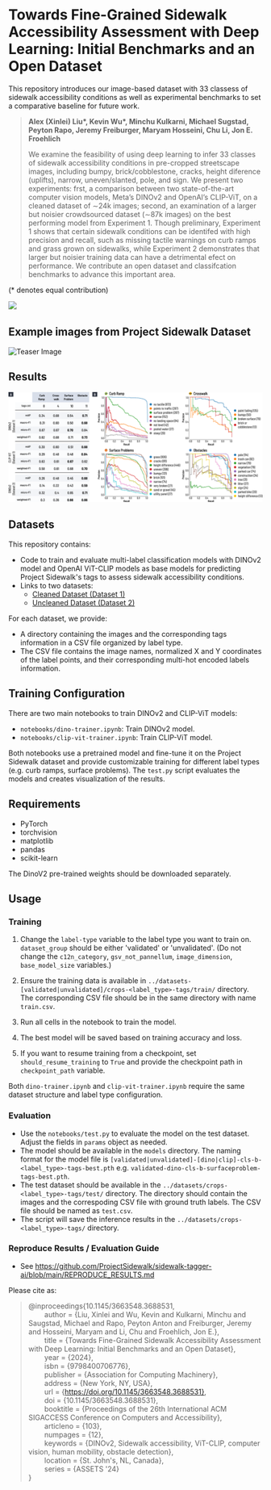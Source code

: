 # Towards Fine-Grained Sidewalk Accessibility Assessment with Deep Learning: Initial Benchmarks and an Open Dataset

This repository introduces our image-based dataset with 33 classess of sidewalk accessibility conditions as well as experimental benchmarks to set a comparative baseline for future work.

> **Alex (Xinlei) Liu\*, Kevin Wu\*, Minchu Kulkarni, Michael Sugstad, Peyton Rapo, Jeremy Freiburger, Maryam Hosseini, Chu Li, Jon E. Froehlich**
> 
> We examine the feasibility of using deep learning to infer 33 classes of sidewalk accessibility conditions in pre-cropped streetscape images, including bumpy, brick/cobblestone, cracks, height diference (uplifts), narrow, uneven/slanted, pole, and sign. We present two experiments: frst, a comparison between two state-of-the-art computer vision models, Meta’s DINOv2 and OpenAI’s CLIP-ViT, on a cleaned dataset of ∼24k images; second, an examination of a larger but noisier crowdsourced dataset (∼87k images) on the best performing model from Experiment 1. Though preliminary, Experiment 1 shows that certain sidewalk conditions can be identifed with high precision and recall, such as missing tactile warnings on curb ramps and grass grown on sidewalks, while Experiment 2 demonstrates that larger but noisier training data can have a detrimental efect on performance. We contribute an open dataset and classifcation benchmarks to advance this important area.

(\* denotes equal contribution)

<a href="https://dl.acm.org/doi/10.1145/3663548.3688531"><img src="https://img.shields.io/badge/ACM_DL-PDF-blue" height=20.5></a>


## Example images from Project Sidewalk Dataset
![Teaser Image](docs/figure-teaser.png)

## Results
![Experiment 1 DINOv2 Results](docs/results.png)


## Datasets

This repository contains:
- Code to train and evaluate multi-label classification models with DINOv2 model and OpenAI ViT-CLIP models as base models for predicting Project Sidewalk's tags to assess sidewalk accessibility conditions.
- Links to two datasets: 
  - [Cleaned Dataset (Dataset 1)](https://huggingface.co/datasets/projectsidewalk/sidewalk-tagger-ai-validated)
  - [Uncleaned Dataset (Dataset 2)](https://huggingface.co/datasets/projectsidewalk/sidewalk-tagger-ai-unvalidated)

For each dataset, we provide:
- A directory containing the images and the corresponding tags information in a CSV file organized by label type.
- The CSV file contains the image names, normalized X and Y coordinates of the label points, and their corresponding multi-hot encoded labels information.


## Training Configuration

There are two main notebooks to train DINOv2 and CLIP-ViT models:
- `notebooks/dino-trainer.ipynb`: Train DINOv2 model.
- `notebooks/clip-vit-trainer.ipynb`: Train CLIP-ViT model.

Both notebooks use a pretrained model and fine-tune it on the Project Sidewalk dataset and provide customizable training for different label types (e.g. curb ramps, surface problems). The `test.py` script evaluates the models and creates visualization of the results.

## Requirements

- PyTorch
- torchvision  
- matplotlib
- pandas
- scikit-learn

The DinoV2 pre-trained weights should be downloaded separately.

## Usage

### Training

1. Change the `label-type` variable to the label type you want to train on. `dataset_group` should be either 'validated' or 'unvalidated'. (Do not change the `c12n_category`, `gsv_not_pannellum`, `image_dimension`, `base_model_size` variables.)

2. Ensure the training data is available in `../datasets-[validated|unvalidated]/crops-<label_type>-tags/train/` directory. The corresponding CSV file should be in the same directory with name `train.csv`.

3. Run all cells in the notebook to train the model.

4. The best model will be saved based on training accuracy and loss.

5. If you want to resume training from a checkpoint, set `should_resume_training` to `True` and provide the checkpoint path in `checkpoint_path` variable.

Both `dino-trainer.ipynb` and `clip-vit-trainer.ipynb` require the same dataset structure and label type configuration.


### Evaluation

- Use the `notebooks/test.py` to evaluate the model on the test dataset. Adjust the fields in `params` object as needed.
- The model should be available in the `models` directory. The naming format for the model file is `[validated|unvalidated]-[dino|clip]-cls-b-<label_type>-tags-best.pth` e.g. `validated-dino-cls-b-surfaceproblem-tags-best.pth`.
- The test dataset should be available in the `../datasets/crops-<label_type>-tags/test/` directory. The directory should contain the images and the correspoding CSV file with ground truth labels. The CSV file should be named as `test.csv`.
- The script will save the inference results in the `../datasets/crops-<label_type>-tags/` directory.

### Reproduce Results / Evaluation Guide

- See https://github.com/ProjectSidewalk/sidewalk-tagger-ai/blob/main/REPRODUCE_RESULTS.md

Please cite as:
> @inproceedings{10.1145/3663548.3688531, <br/>
>   &nbsp;&nbsp;&nbsp;&nbsp;&nbsp;&nbsp;&nbsp;&nbsp;author = {Liu, Xinlei and Wu, Kevin and Kulkarni, Minchu and Saugstad, Michael and Rapo, Peyton Anton and Freiburger, Jeremy and Hosseini, Maryam and Li, Chu and Froehlich, Jon E.},<br/>
>   &nbsp;&nbsp;&nbsp;&nbsp;&nbsp;&nbsp;&nbsp;&nbsp;title = {Towards Fine-Grained Sidewalk Accessibility Assessment with Deep Learning: Initial Benchmarks and an Open Dataset},<br/>
>   &nbsp;&nbsp;&nbsp;&nbsp;&nbsp;&nbsp;&nbsp;&nbsp;year = {2024}, <br/>
>   &nbsp;&nbsp;&nbsp;&nbsp;&nbsp;&nbsp;&nbsp;&nbsp;isbn = {9798400706776}, <br/>
>   &nbsp;&nbsp;&nbsp;&nbsp;&nbsp;&nbsp;&nbsp;&nbsp;publisher = {Association for Computing Machinery}, <br/>
>   &nbsp;&nbsp;&nbsp;&nbsp;&nbsp;&nbsp;&nbsp;&nbsp;address = {New York, NY, USA}, <br/>
>   &nbsp;&nbsp;&nbsp;&nbsp;&nbsp;&nbsp;&nbsp;&nbsp;url = {https://doi.org/10.1145/3663548.3688531}, <br/>
>   &nbsp;&nbsp;&nbsp;&nbsp;&nbsp;&nbsp;&nbsp;&nbsp;doi = {10.1145/3663548.3688531}, <br/>
>   &nbsp;&nbsp;&nbsp;&nbsp;&nbsp;&nbsp;&nbsp;&nbsp;booktitle = {Proceedings of the 26th International ACM SIGACCESS Conference on Computers and Accessibility}, <br/>
>   &nbsp;&nbsp;&nbsp;&nbsp;&nbsp;&nbsp;&nbsp;&nbsp;articleno = {103}, <br/>
>   &nbsp;&nbsp;&nbsp;&nbsp;&nbsp;&nbsp;&nbsp;&nbsp;numpages = {12}, <br/>
>   &nbsp;&nbsp;&nbsp;&nbsp;&nbsp;&nbsp;&nbsp;&nbsp;keywords = {DINOv2, Sidewalk accessibility, ViT-CLIP, computer vision, human mobility, obstacle detection}, <br/>
>   &nbsp;&nbsp;&nbsp;&nbsp;&nbsp;&nbsp;&nbsp;&nbsp;location = {St. John's, NL, Canada}, <br/>
>   &nbsp;&nbsp;&nbsp;&nbsp;&nbsp;&nbsp;&nbsp;&nbsp;series = {ASSETS '24} <br/>
> }

